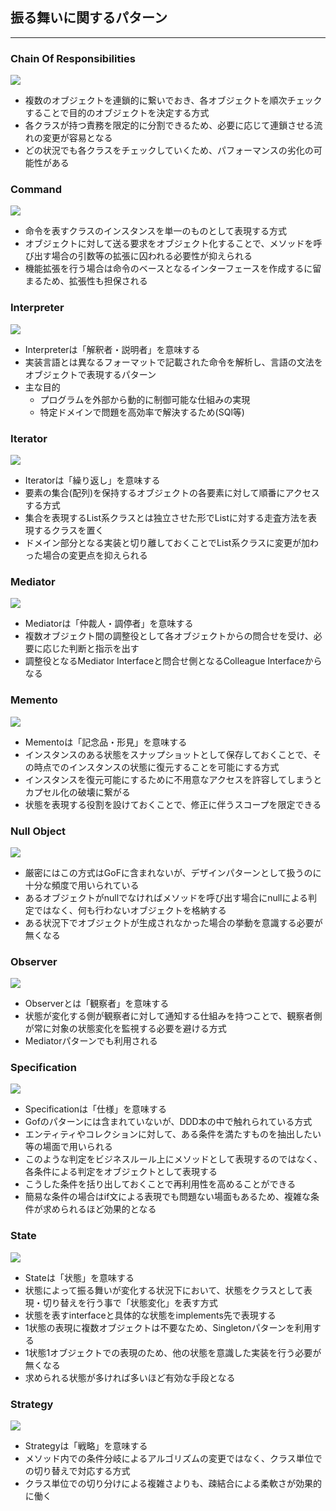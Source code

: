 ## 振る舞いに関するパターン
---

### Chain Of Responsibilities

![](https://designpatternsphp.readthedocs.io/ja/latest/_images/uml.png)

- 複数のオブジェクトを連鎖的に繋いでおき、各オブジェクトを順次チェックすることで目的のオブジェクトを決定する方式
- 各クラスが持つ責務を限定的に分割できるため、必要に応じて連鎖させる流れの変更が容易となる
- どの状況でも各クラスをチェックしていくため、パフォーマンスの劣化の可能性がある

### Command

![](https://designpatternsphp.readthedocs.io/ja/latest/_images/uml1.png)

- 命令を表すクラスのインスタンスを単一のものとして表現する方式
- オブジェクトに対して送る要求をオブジェクト化することで、メソッドを呼び出す場合の引数等の拡張に囚われる必要性が抑えられる
- 機能拡張を行う場合は命令のベースとなるインターフェースを作成するに留まるため、拡張性も担保される

### Interpreter

![](https://designpatternsphp.readthedocs.io/ja/latest/_images/uml2.png)

- Interpreterは「解釈者・説明者」を意味する
- 実装言語とは異なるフォーマットで記載された命令を解析し、言語の文法をオブジェクトで表現するパターン
- 主な目的
  - プログラムを外部から動的に制御可能な仕組みの実現
  - 特定ドメインで問題を高効率で解決するため(SQl等)

### Iterator

![](https://designpatternsphp.readthedocs.io/ja/latest/_images/uml3.png)

- Iteratorは「繰り返し」を意味する
- 要素の集合(配列)を保持するオブジェクトの各要素に対して順番にアクセスする方式
- 集合を表現するList系クラスとは独立させた形でListに対する走査方法を表現するクラスを置く
- ドメイン部分となる実装と切り離しておくことでList系クラスに変更が加わった場合の変更点を抑えられる

### Mediator

![](https://designpatternsphp.readthedocs.io/ja/latest/_images/uml4.png)

- Mediatorは「仲裁人・調停者」を意味する
- 複数オブジェクト間の調整役として各オブジェクトからの問合せを受け、必要に応じた判断と指示を出す
- 調整役となるMediator Interfaceと問合せ側となるColleague Interfaceからなる

### Memento

![](https://designpatternsphp.readthedocs.io/ja/latest/_images/uml5.png)

- Mementoは「記念品・形見」を意味する
- インスタンスのある状態をスナップショットとして保存しておくことで、その時点でのインスタンスの状態に復元することを可能にする方式
- インスタンスを復元可能にするために不用意なアクセスを許容してしまうとカプセル化の破壊に繋がる
- 状態を表現する役割を設けておくことで、修正に伴うスコープを限定できる

### Null Object

![](https://designpatternsphp.readthedocs.io/ja/latest/_images/uml6.png)

- 厳密にはこの方式はGoFに含まれないが、デザインパターンとして扱うのに十分な頻度で用いられている
- あるオブジェクトがnullでなければメソッドを呼び出す場合にnullによる判定ではなく、何も行わないオブジェクトを格納する
- ある状況下でオブジェクトが生成されなかった場合の挙動を意識する必要が無くなる

### Observer

![](https://designpatternsphp.readthedocs.io/ja/latest/_images/uml7.png)

- Observerとは「観察者」を意味する
- 状態が変化する側が観察者に対して通知する仕組みを持つことで、観察者側が常に対象の状態変化を監視する必要を避ける方式
- Mediatorパターンでも利用される

### Specification

![](https://designpatternsphp.readthedocs.io/ja/latest/_images/uml8.png)

- Specificationは「仕様」を意味する
- Gofのパターンには含まれていないが、DDD本の中で触れられている方式
- エンティティやコレクションに対して、ある条件を満たすものを抽出したい等の場面で用いられる
- このような判定をビジネスルール上にメソッドとして表現するのではなく、各条件による判定をオブジェクトとして表現する
- こうした条件を括り出しておくことで再利用性を高めることができる
- 簡易な条件の場合はif文による表現でも問題ない場面もあるため、複雑な条件が求められるほど効果的となる

### State

![](https://designpatternsphp.readthedocs.io/ja/latest/_images/uml9.png)

- Stateは「状態」を意味する
- 状態によって振る舞いが変化する状況下において、状態をクラスとして表現・切り替えを行う事で「状態変化」を表す方式
- 状態を表すinterfaceと具体的な状態をimplements先で表現する
- 1状態の表現に複数オブジェクトは不要なため、Singletonパターンを利用する
- 1状態1オブジェクトでの表現のため、他の状態を意識した実装を行う必要が無くなる
- 求められる状態が多ければ多いほど有効な手段となる

### Strategy

![](https://designpatternsphp.readthedocs.io/ja/latest/_images/uml10.png)

- Strategyは「戦略」を意味する
- メソッド内での条件分岐によるアルゴリズムの変更ではなく、クラス単位での切り替えで対応する方式
- クラス単位での切り分けによる複雑さよりも、疎結合による柔軟さが効果的に働く